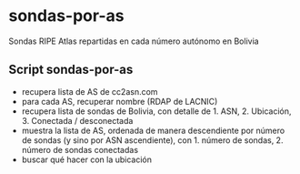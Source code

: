 # sondas-por-as

Sondas RIPE Atlas repartidas en cada número autónomo en Bolivia

## Script sondas-por-as

- recupera lista de AS de cc2asn.com
- para cada AS, recuperar nombre (RDAP de LACNIC)
- recupera lista de sondas de Bolivia, con detalle de 1. ASN, 2. Ubicación, 3. Conectada / desconectada
- muestra la lista de AS, ordenada de manera descendiente por número de sondas (y sino por ASN ascendiente), con 1. número de sondas, 2. número de sondas conectadas
- buscar qué hacer con la ubicación
